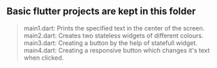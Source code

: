 ## Basic flutter projects are kept in this folder

> main1.dart: Prints the specified text in the center of the screen.<br>
> main2.dart: Creates two stateless widgets of different colours.<br>
> main3.dart: Creating a button by the help of statefull widget.<br>
> main4.dart: Creating a responsive button which changes it's text when clicked.

